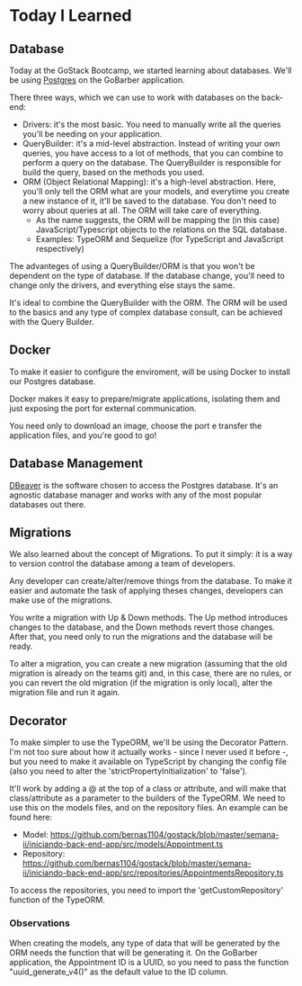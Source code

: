 # Today I Learned

## Database

Today at the GoStack Bootcamp, we started learning about databases. We'll be using
[Postgres](https://www.postgresql.org/) on the GoBarber application.

There three ways, which we can use to work with databases on the back-end:

- Drivers: it's the most basic. You need to manually write all the queries you'll
be needing on your application.
- QueryBuilder: it's a mid-level abstraction. Instead of writing your own queries,
you have access to a lot of methods, that you can combine to perform a query on the
database. The QueryBuilder is responsible for build the query, based on the methods
you used.
- ORM (Object Relational Mapping): it's a high-level abstraction. Here, you'll only
tell the ORM what are your models, and everytime you create a new instance of it,
it'll be saved to the database. You don't need to worry about queries at all. The
ORM will take care of everything.
  - As the name suggests, the ORM will be mapping the (in this case) JavaScript/Typescript
objects to the relations on the SQL database.
  - Examples: TypeORM and Sequelize (for TypeScript and JavaScript respectively)

The advanteges of using a QueryBuilder/ORM is that you won't be dependent on the type of
database. If the database change, you'll need to change only the drivers, and everything
else stays the same.

It's ideal to combine the QueryBuilder with the ORM. The ORM will be used to the basics
and any type of complex database consult, can be achieved with the Query Builder.

## Docker

To make it easier to configure the enviroment, will be using Docker to install our
Postgres database.

Docker makes it easy to prepare/migrate applications, isolating them and just exposing
the port for external communication.

You need only to download an image, choose the port e transfer the application files,
and you're good to go!

## Database Management

[DBeaver](https://dbeaver.io/) is the software chosen to access the Postgres database.
It's an agnostic database manager and works with any of the most popular databases out there.

## Migrations

We also learned about the concept of Migrations. To put it simply: it is a way to version
control the database among a team of developers.

Any developer can create/alter/remove things from the database. To make it easier and automate
the task of applying theses changes, developers can make use of the migrations.

You write a migration with Up & Down methods. The Up method introduces changes to the database,
and the Down methods revert those changes. After that, you need only to run the migrations and
the database will be ready.

To alter a migration, you can create a new migration (assuming that the old migration is already
on the teams git) and, in this case, there are no rules, or you can revert the old migration
(if the migration is only local), alter the migration file and run it again.

## Decorator

To make simpler to use the TypeORM, we'll be using the Decorator Pattern. I'm not too sure
about how it actually works - since I never used it before -, but you need to make it available
on TypeScript by changing the config file (also you need to alter the 'strictPropertyInitialization'
to 'false').

It'll work by adding a @ at the top of a class or attribute, and will make that class/attribute
as a parameter to the builders of the TypeORM. We need to use this on the models files, and on the
repository files. An example can be found here:

- Model: https://github.com/bernas1104/gostack/blob/master/semana-ii/iniciando-back-end-app/src/models/Appointment.ts
- Repository: https://github.com/bernas1104/gostack/blob/master/semana-ii/iniciando-back-end-app/src/repositories/AppointmentsRepository.ts

To access the repositories, you need to import the 'getCustomRepository' function of the TypeORM.

### Observations

When creating the models, any type of data that will be generated by the ORM needs the function that
will be generating it. On the GoBarber application, the Appointment ID is a UUID, so you need to pass the
function "uuid_generate_v4()" as the default value to the ID column.